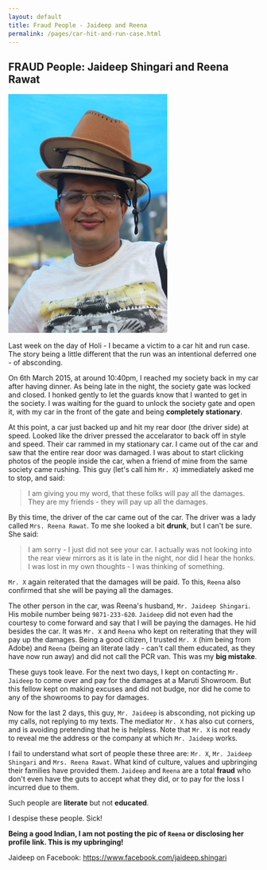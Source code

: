 ```yaml
---
layout: default
title: Fraud People - Jaideep and Reena
permalink: /pages/car-hit-and-run-case.html
---
```


## FRAUD People: Jaideep Shingari and Reena Rawat

<img src="/assets/images/jaideep.jpg" width="320" height="480" class="img-thumbnail" />


Last week on the day of Holi - I became a victim to a car hit and run case. The story being a little
different that the run was an intentional deferred one - of absconding.

On 6th March 2015, at around 10:40pm, I reached my society back in my car after having dinner. As being
late in the night, the society gate was locked and closed. I honked gently to let the guards know that I
wanted to get in the society. I was waiting for the guard to unlock the society gate and open it, with my
car in the front of the gate and being **completely stationary**.

At this point, a car just backed up and hit my rear door (the driver side) at speed. Looked like the driver
pressed the accelarator to back off in style and speed. Their car rammed in my stationary car. I came out
of the car and saw that the entire rear door was damaged. I was about to start clicking photos of the people
inside the car, when a friend of mine from the same society came rushing. This guy (let's call him `Mr. X`) 
immediately asked me to stop, and said:

> I am giving you my word, that these folks will pay all the damages. They are my friends - they will
> pay up all the damages.

By this time, the driver of the car came out of the car. The driver was a lady called `Mrs. Reena Rawat`. To
me she looked a bit **drunk**, but I can't be sure. She said:

> I am sorry - I just did not see your car. I actually was not looking into the rear view mirrors as it is late
> in the night, nor did I hear the honks. I was lost in my own thoughts - I was thinking of something.

`Mr. X` again reiterated that the damages will be paid. To this, `Reena` also confirmed that she will be paying
all the damages.

The other person in the car, was Reena's husband, `Mr. Jaideep Shingari`. His mobile number being `9871-233-620`.
`Jaideep` did not even had the courtesy to come forward and say that I will be paying the damages. He hid besides
the car. It was `Mr. X` and `Reena` who kept on reiterating that they will pay up the damages. Being a good citizen,
I trusted `Mr. X` (him being from Adobe) and `Reena` (being an literate lady - can't call them educated, as
they have now run away) and did not call the PCR van. This was my **big mistake**.

These guys took leave. For the next two days, I kept on contacting `Mr. Jaideep` to come over and pay for the
damages at a Maruti Showroom. But this fellow kept on making excuses and did not budge, nor did he come to
any of the showrooms to pay for damages.

Now for the last 2 days, this guy, `Mr. Jaideep` is absconding, not picking up my calls, not replying to my texts. 
The mediator `Mr. X` has also cut corners, and is avoiding pretending that he is helpless. Note that `Mr. X` is not
ready to reveal me the address or the company at which `Mr. Jaideep` works.

I fail to understand what sort of people these three are: `Mr. X`, `Mr. Jaideep Shingari` and `Mrs. Reena Rawat`. What
kind of culture, values and upbringing their families have provided them. `Jaideep` and `Reena` are a total **fraud**
who don't even have the guts to accept what they did, or to pay for the loss I incurred due to them.

Such people are **literate** but not **educated**.

I despise these people. Sick!

**Being a good Indian, I am not posting the pic of `Reena` or disclosing her profile link. This is my upbringing!**

Jaideep on Facebook: https://www.facebook.com/jaideep.shingari
